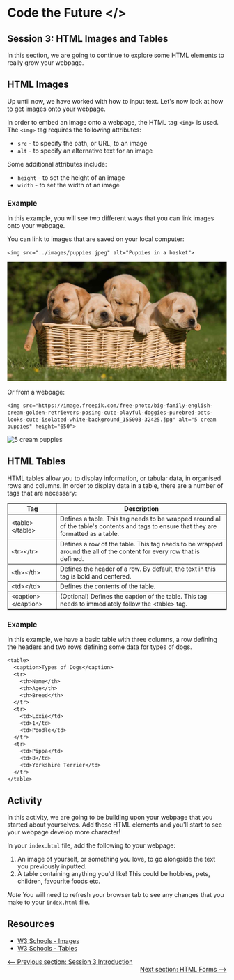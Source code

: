 # Code the Future </>

## Session 3: HTML Images and Tables

In this section, we are going to continue to explore some HTML elements to really grow your webpage.

## HTML Images

Up until now, we have worked with how to input text. Let's now look at how to get images onto your webpage.

In order to embed an image onto a webpage, the HTML tag `<img>` is used. The `<img>` tag requires the following attributes:

- `src` - to specify the path, or URL, to an image
- `alt` - to specify an alternative text for an image

Some additional attributes include:

- `height` - to set the height of an image
- `width` - to set the width of an image

### Example

In this example, you will see two different ways that you can link images onto your webpage.

You can link to images that are saved on your local computer:

```
<img src="../images/puppies.jpeg" alt="Puppies in a basket">
```

<img src="../images/puppies.jpeg" alt="Puppies in a basket">

Or from a webpage:

```
<img src="https://image.freepik.com/free-photo/big-family-english-cream-golden-retrievers-posing-cute-playful-doggies-purebred-pets-looks-cute-isolated-white-background_155003-32425.jpg" alt="5 cream puppies" height="650">
```

<img src="https://image.freepik.com/free-photo/big-family-english-cream-golden-retrievers-posing-cute-playful-doggies-purebred-pets-looks-cute-isolated-white-background_155003-32425.jpg" alt="5 cream puppies" height="650">

## HTML Tables

HTML tables allow you to display information, or tabular data, in organised rows and columns. In order to display data in a table, there are a number of tags that are necessary:

<table style="width:100%" border="true">
  <tr>
    <th>Tag</th>
    <th>Description</th>
  </tr>
  <tr>
    <td>&lttable&gt&lt/table&gt</td>
    <td>Defines a table. This tag needs to be wrapped around all of the table's contents and tags to ensure that they are formatted as a table.</td>
  </tr>
  <tr>
    <td>&lttr&gt&lt/tr&gt</td>
    <td>Defines a row of the table. This tag needs to be wrapped around the all of the content for every row that is defined.</td>
  </tr>
  <tr>
    <td>&ltth&gt&lt/th&gt</td>
    <td>Defines the header of a row. By default, the text in this tag is bold and centered.</td>
  </tr>
  <tr>
    <td>&lttd&gt&lt/td&gt</td>
    <td>Defines the contents of the table.</td>
  </tr>
    <tr>
    <td>&ltcaption&gt&lt/caption&gt</td>
    <td>(Optional) Defines the caption of the table. This tag needs to immediately follow the &lttable&gt tag.</td>
  </tr>
</table>

### Example

In this example, we have a basic table with three columns, a row defining the headers and two rows defining some data for types of dogs.

```
<table>
  <caption>Types of Dogs</caption>
  <tr>
    <th>Name</th>
    <th>Age</th>
    <th>Breed</th>
  </tr>
  <tr>
    <td>Loxie</td>
    <td>1</td>
    <td>Poodle</td>
  </tr>
  <tr>
    <td>Pippa</td>
    <td>8</td>
    <td>Yorkshire Terrier</td>
  </tr>
</table>
```

## Activity

In this activity, we are going to be building upon your webpage that you started about yourselves. Add these HTML elements and you'll start to see your webpage develop more character!

In your `index.html` file, add the following to your webpage:

1. An image of yourself, or something you love, to go alongside the text you previously inputted.
2. A table containing anything you'd like! This could be hobbies, pets, children, favourite foods etc.

<i>Note</i> You will need to refresh your browser tab to see any changes that you make to your `index.html` file.

## Resources

- [W3 Schools - Images](https://www.w3schools.com/html/html_images.asp)
- [W3 Schools - Tables](https://www.w3schools.com/html/html_tables.asp)

<div style="width: 100%">
<a href='README.md'><-- Previous section: Session 3 Introduction</a>
<div align="right"><a href='html_forms.md'>Next section: HTML Forms --></a></div>
</div>
